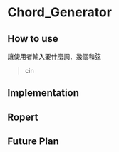 # Chord_Generator

## How to use
讓使用者輸入要什麼調、幾個和弦
> cin

## Implementation

## Ropert

## Future Plan
